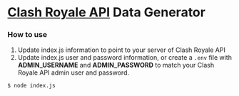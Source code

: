 # [Clash Royale API](https://github.com/martincarrera/clash-royale-api/) Data Generator

### How to use

1. Update index.js information to point to your server of Clash Royale API
2. Update index.js user and password information, or create a `.env` file with **ADMIN_USERNAME** and **ADMIN_PASSWORD** to match your Clash Royale API admin user and password.

```
$ node index.js
```
